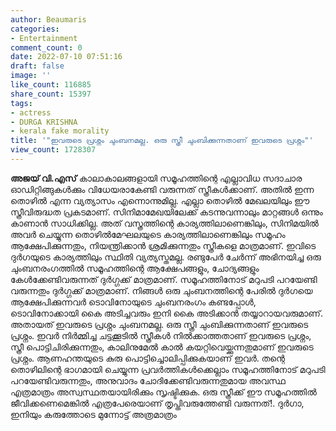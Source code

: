 ```yaml
---
author: Beaumaris
categories:
- Entertainment
comment_count: 0
date: 2022-07-10 07:51:16
draft: false
image: ''
like_count: 116885
share_count: 15397
tags:
- actress
- DURGA KRISHNA
- kerala fake morality
title: '"ഇവരുടെ പ്രശ്നം ചുംബനമല്ല. ഒരു സ്ത്രീ ചുംബിക്കുന്നതാണ് ഇവരുടെ പ്രശ്നം"'
view_count: 1728307
---
```


**അജയ് വി.എസ്** കാലാകാലങ്ങളായി സമൂഹത്തിന്റെ എല്ലാവിധ സദാചാര ഓഡിറ്റിങ്ങുകൾക്കും വിധേയരാകേണ്ടി വരുന്നത് സ്ത്രീകൾക്കാണ്. അതിൽ ഇന്ന തൊഴിൽ എന്ന വ്യത്യാസം എന്നൊന്നുമില്ല. എല്ലാ തൊഴിൽ മേഖലയിലും ഈ സ്ത്രീവിരുദ്ധത പ്രകടമാണ്. സിനിമാമേഖയിലേക്ക് കടന്നുവന്നാലും മാറ്റങ്ങൾ ഒന്നും കാണാൻ സാധിക്കില്ല. അത് വസ്ത്രത്തിന്റെ കാര്യത്തിലാണെങ്കിലും, സിനിമയിൽ അവർ ചെയ്യുന്ന തൊഴിൽമേഘലയുടെ കാര്യത്തിലാണെങ്കിലും സമൂഹം ആക്ഷേപിക്കുന്നതും, നിയന്ത്രിക്കാൻ ശ്രമിക്കുന്നതും സ്ത്രീകളെ മാത്രമാണ്. ഇവിടെ ദുർഗയുടെ കാര്യത്തിലും സ്ഥിതി വ്യത്യസ്തമല്ല. രണ്ടുപേർ ചേർന്ന് അഭിനയിച്ച ഒരു ചുംബനരംഗത്തിൽ സമൂഹത്തിന്റെ ആക്ഷേപങ്ങളും, ചോദ്യങ്ങളും കേൾക്കേണ്ടിവരുന്നത് ദുർഗ്ഗക്ക് മാത്രമാണ്. സമൂഹത്തിനോട് മറുപടി പറയേണ്ടി വരുന്നതും ദുർഗ്ഗക്ക് മാത്രമാണ്. നിങ്ങൾ ഒരു ചുംബനത്തിന്റെ പേരിൽ ദുർഗയെ ആക്ഷേപിക്കുന്നവർ ടൊവിനോയുടെ ചുംബനരംഗം കണ്ടപ്പോൾ, ടൊവിനോക്കായി കൈ അടിച്ചവരും ഇനി കൈ അടിക്കാൻ തയ്യാറായവരുമാണ്. അതായത് ഇവരുടെ പ്രശ്നം ചുംബനമല്ല. ഒരു സ്ത്രീ ചുംബിക്കുന്നതാണ് ഇവരുടെ പ്രശ്നം. ഇവർ നിർമ്മിച്ച ചട്ടക്കൂടിൽ സ്ത്രീകൾ നിൽക്കാത്തതാണ് ഇവരുടെ പ്രശ്നം, സ്ത്രീ പൊട്ടിചിരിക്കുന്നതും, കാലിനുമേൽ കാൽ കയറ്റിവെയ്ക്കുന്നതുമാണ് ഇവരുടെ പ്രശ്നം. ആണഹന്തയുടെ കുരു പൊട്ടിച്ചൊലിപ്പിക്കുകയാണ് ഇവർ. തന്റെ തൊഴിലിന്റെ ഭാഗമായി ചെയ്യുന്ന പ്രവർത്തികൾക്കെല്ലാം സമൂഹത്തിനോട്‌ മറുപടി പറയേണ്ടിവരുന്നതും, അനുവാദം ചോദിക്കേണ്ടിവരുന്നതുമായ അവസ്ഥ എത്രമാത്രം അസ്വസ്ഥതയായിരിക്കും സൃഷ്ടിക്കുക. ഒരു സ്ത്രീക്ക് ഈ സമൂഹത്തിൽ ജീവിക്കണെമെങ്കിൽ എത്രപേരെയാണ് തൃപ്തിവരുത്തേണ്ടി വരുന്നത്!. ദുർഗാ, ഇനിയും കരുത്തോടെ മുന്നോട്ട് അത്രമാത്രം